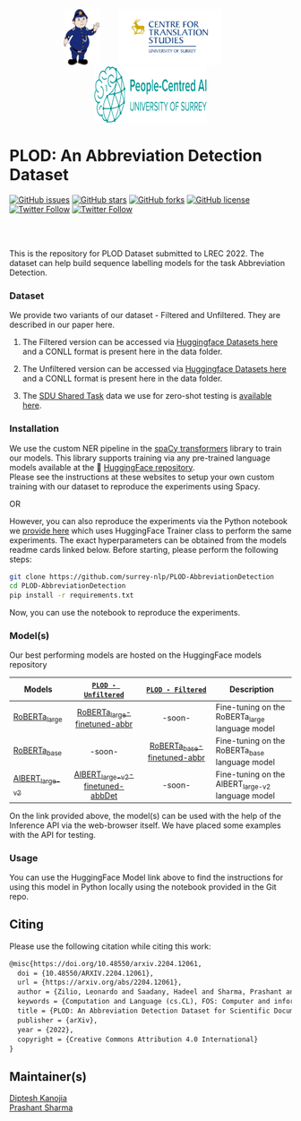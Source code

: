 <p align="center"><img src="./imgs/plod.png" alt="logo" width="65" height="100"/>&nbsp;&nbsp;&nbsp;&nbsp;&nbsp;&nbsp;&nbsp;&nbsp;<img src="imgs/faviconcts-logo.png" alt="logo" width="185" height="100"/>&nbsp;&nbsp;&nbsp;&nbsp;&nbsp;&nbsp;&nbsp;<img src="imgs/aisurrey.svg" alt="logo" width="200" height="100"/></p>

# PLOD: An Abbreviation Detection Dataset  
[![GitHub issues](https://img.shields.io/github/issues/surrey-nlp/PLOD-AbbreviationDetection?style=flat-square)](https://github.com/surrey-nlp/PLOD-AbbreviationDetection/issues)
[![GitHub stars](https://img.shields.io/github/stars/surrey-nlp/PLOD-AbbreviationDetection?style=flat-square)](https://github.com/surrey-nlp/PLOD-AbbreviationDetection/stargazers)
[![GitHub forks](https://img.shields.io/github/forks/surrey-nlp/PLOD-AbbreviationDetection?style=flat-square)](https://github.com/surrey-nlp/PLOD-AbbreviationDetection/network)
[![GitHub license](https://img.shields.io/github/license/surrey-nlp/PLOD-AbbreviationDetection?style=flat-square)](https://github.com/surrey-nlp/PLOD-AbbreviationDetection)
[![Twitter Follow](https://img.shields.io/twitter/follow/CTS_Surrey?color=1DA1F2&logo=twitter&style=flat-square)](https://twitter.com/CTS_Surrey)
[![Twitter Follow](https://img.shields.io/twitter/follow/PeopleCentredAI?color=1DA1F2&logo=twitter&style=flat-square)](https://twitter.com/PeopleCentredAI)

<br/>

<!-- [![PWC](https://img.shields.io/endpoint.svg?url=https://paperswithcode.com/badge/plod-an-abbreviation-detection-dataset-for/abbreviationdetection-on-plod-an-abbreviation)](https://paperswithcode.com/sota/abbreviationdetection-on-plod-an-abbreviation?p=plod-an-abbreviation-detection-dataset-for) -->

<br/>

This is the repository for PLOD Dataset submitted to LREC 2022. The dataset can help build sequence labelling models for the task Abbreviation Detection. 

### Dataset

We provide two variants of our dataset - Filtered and Unfiltered. They are described in our paper here.

1. The Filtered version can be accessed via [Huggingface Datasets here](https://huggingface.co/datasets/surrey-nlp/PLOD-filtered) and a CONLL format is present here in the data folder.<br/>

2. The Unfiltered version can be accessed via [Huggingface Datasets here](https://huggingface.co/datasets/surrey-nlp/PLOD-unfiltered) and a CONLL format is present here in the data folder.<br/>

3. The [SDU Shared Task](https://sites.google.com/view/sdu-aaai22/home) data we use for zero-shot testing is [available here](https://github.com/amirveyseh/AAAI-22-SDU-shared-task-1-AE).

### Installation

We use the custom NER pipeline in the [spaCy transformers](https://spacy.io/universe/project/spacy-transformers) library to train our models. This library supports training via any pre-trained language models available at the :rocket: [HuggingFace repository](https://huggingface.co/).<br/>
Please see the instructions at these websites to setup your own custom training with our dataset to reproduce the experiments using Spacy.

OR<br/>

However, you can also reproduce the experiments via the Python notebook we [provide here](https://github.com/surrey-nlp/PLOD-AbbreviationDetection/blob/main/nbs/fine_tuning_abbr_det.ipynb) which uses HuggingFace Trainer class to perform the same experiments. The exact hyperparameters can be obtained from the models readme cards linked below. Before starting, please perform the following steps:

```bash
git clone https://github.com/surrey-nlp/PLOD-AbbreviationDetection
cd PLOD-AbbreviationDetection
pip install -r requirements.txt
```

Now, you can use the notebook to reproduce the experiments.

### Model(s)

Our best performing models are hosted on the HuggingFace models repository

| Models | [`PLOD - Unfiltered`](https://huggingface.co/datasets/surrey-nlp/PLOD-unfiltered) | [`PLOD - Filtered`](https://huggingface.co/datasets/surrey-nlp/PLOD-filtered) | Description |
| --- | :---: | :---: | --- |
| [RoBERTa<sub>large</sub>](https://huggingface.co/roberta-large) | [RoBERTa<sub>large</sub>-finetuned-abbr](https://huggingface.co/surrey-nlp/roberta-large-finetuned-abbr) | -soon- | Fine-tuning on the RoBERTa<sub>large</sub> language model |
| [RoBERTa<sub>base</sub>](https://huggingface.co/roberta-base) | -soon- | [RoBERTa<sub>base</sub>-finetuned-abbr](https://huggingface.co/surrey-nlp/roberta-large-finetuned-abbr) | Fine-tuning on the RoBERTa<sub>base</sub> language model |
| [AlBERT<sub>large-v2</sub>](https://huggingface.co/albert-large-v2) | [AlBERT<sub>large-v2</sub>-finetuned-abbDet](https://huggingface.co/surrey-nlp/albert-large-v2-finetuned-abbDet) | -soon- | Fine-tuning on the AlBERT<sub>large-v2</sub> language model |



On the link provided above, the model(s) can be used with the help of the Inference API via the web-browser itself. We have placed some examples with the API for testing.<br/>

### Usage

You can use the HuggingFace Model link above to find the instructions for using this model in Python locally using the notebook provided in the Git repo. 

## Citing

Please use the following citation while citing this work:

```latex
@misc{https://doi.org/10.48550/arxiv.2204.12061,
  doi = {10.48550/ARXIV.2204.12061},
  url = {https://arxiv.org/abs/2204.12061},
  author = {Zilio, Leonardo and Saadany, Hadeel and Sharma, Prashant and Kanojia, Diptesh and Orasan, Constantin},
  keywords = {Computation and Language (cs.CL), FOS: Computer and information sciences, FOS: Computer and information sciences},
  title = {PLOD: An Abbreviation Detection Dataset for Scientific Documents},
  publisher = {arXiv},
  year = {2022},
  copyright = {Creative Commons Attribution 4.0 International}
}
```

## Maintainer(s)

[Diptesh Kanojia](https://dipteshkanojia.github.io) <br/>
[Prashant Sharma](http://prashantksharma.com/) <br/>



